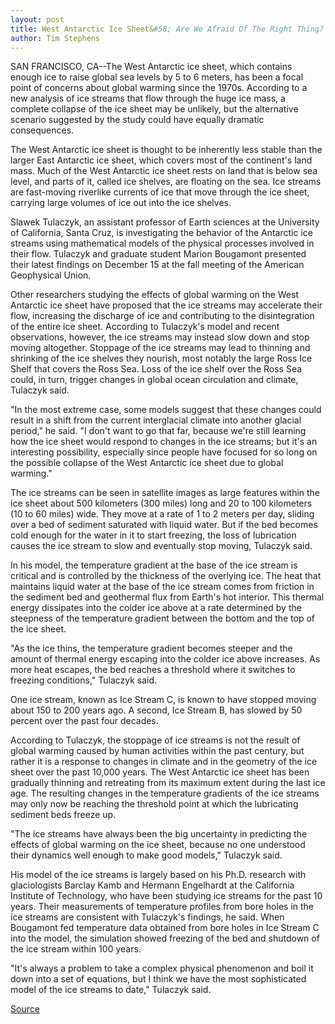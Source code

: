 ```yaml
---
layout: post
title: West Antarctic Ice Sheet&#58; Are We Afraid Of The Right Thing? 
author: Tim Stephens
---
```


SAN FRANCISCO, CA--The West Antarctic ice sheet, which contains enough ice to raise global sea levels by 5 to 6 meters, has been a focal point of concerns about global warming since the 1970s. According to a new analysis of ice streams that flow through the huge ice mass, a complete collapse of the ice sheet may be unlikely, but the alternative scenario suggested by the study could have equally dramatic consequences.

The West Antarctic ice sheet is thought to be inherently less stable than the larger East Antarctic ice sheet, which covers most of the continent's land mass. Much of the West Antarctic ice sheet rests on land that is below sea level, and parts of it, called ice shelves, are floating on the sea. Ice streams are fast-moving riverlike currents of ice that move through the ice sheet, carrying large volumes of ice out into the ice shelves.

Slawek Tulaczyk, an assistant professor of Earth sciences at the University of California, Santa Cruz, is investigating the behavior of the Antarctic ice streams using mathematical models of the physical processes involved in their flow. Tulaczyk and graduate student Marion Bougamont presented their latest findings on December 15 at the fall meeting of the American Geophysical Union.

Other researchers studying the effects of global warming on the West Antarctic ice sheet have proposed that the ice streams may accelerate their flow, increasing the discharge of ice and contributing to the disintegration of the entire ice sheet. According to Tulaczyk's model and recent observations, however, the ice streams may instead slow down and stop moving altogether. Stoppage of the ice streams may lead to thinning and shrinking of the ice shelves they nourish, most notably the large Ross Ice Shelf that covers the Ross Sea. Loss of the ice shelf over the Ross Sea could, in turn, trigger changes in global ocean circulation and climate, Tulaczyk said.

"In the most extreme case, some models suggest that these changes could result in a shift from the current interglacial climate into another glacial period," he said. "I don't want to go that far, because we're still learning how the ice sheet would respond to changes in the ice streams; but it's an interesting possibility, especially since people have focused for so long on the possible collapse of the West Antarctic ice sheet due to global warming."

The ice streams can be seen in satellite images as large features within the ice sheet about 500 kilometers (300 miles) long and 20 to 100 kilometers (10 to 60 miles) wide. They move at a rate of 1 to 2 meters per day, sliding over a bed of sediment saturated with liquid water. But if the bed becomes cold enough for the water in it to start freezing, the loss of lubrication causes the ice stream to slow and eventually stop moving, Tulaczyk said.

In his model, the temperature gradient at the base of the ice stream is critical and is controlled by the thickness of the overlying ice. The heat that maintains liquid water at the base of the ice stream comes from friction in the sediment bed and geothermal flux from Earth's hot interior. This thermal energy dissipates into the colder ice above at a rate determined by the steepness of the temperature gradient between the bottom and the top of the ice sheet.

"As the ice thins, the temperature gradient becomes steeper and the amount of thermal energy escaping into the colder ice above increases. As more heat escapes, the bed reaches a threshold where it switches to freezing conditions," Tulaczyk said.

One ice stream, known as Ice Stream C, is known to have stopped moving about 150 to 200 years ago. A second, Ice Stream B, has slowed by 50 percent over the past four decades.

According to Tulaczyk, the stoppage of ice streams is not the result of global warming caused by human activities within the past century, but rather it is a response to changes in climate and in the geometry of the ice sheet over the past 10,000 years. The West Antarctic ice sheet has been gradually thinning and retreating from its maximum extent during the last ice age. The resulting changes in the temperature gradients of the ice streams may only now be reaching the threshold point at which the lubricating sediment beds freeze up.

"The ice streams have always been the big uncertainty in predicting the effects of global warming on the ice sheet, because no one understood their dynamics well enough to make good models," Tulaczyk said.

His model of the ice streams is largely based on his Ph.D. research with glaciologists Barclay Kamb and Hermann Engelhardt at the California Institute of Technology, who have been studying ice streams for the past 10 years. Their measurements of temperature profiles from bore holes in the ice streams are consistent with Tulaczyk's findings, he said. When Bougamont fed temperature data obtained from bore holes in Ice Stream C into the model, the simulation showed freezing of the bed and shutdown of the ice stream within 100 years.

"It's always a problem to take a complex physical phenomenon and boil it down into a set of equations, but I think we have the most sophisticated model of the ice streams to date," Tulaczyk said.

[Source](http://www1.ucsc.edu/news_events/press_releases/archive/00-01/12-00/ice_streams.html "Permalink to UCSC Press Release:West Antarctic ice sheet")
